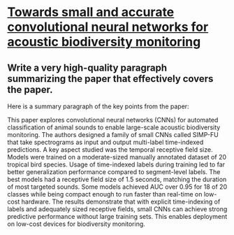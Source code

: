 # [Towards small and accurate convolutional neural networks for acoustic   biodiversity monitoring](https://arxiv.org/abs/2312.03666)

## Write a very high-quality paragraph summarizing the paper that effectively covers the paper.

 Here is a summary paragraph of the key points from the paper:

This paper explores convolutional neural networks (CNNs) for automated classification of animal sounds to enable large-scale acoustic biodiversity monitoring. The authors designed a family of small CNNs called SIMP-FU that take spectrograms as input and output multi-label time-indexed predictions. A key aspect studied was the temporal receptive field size. Models were trained on a moderate-sized manually annotated dataset of 20 tropical bird species. Usage of time-indexed labels during training led to far better generalization performance compared to segment-level labels. The best models had a receptive field size of 1.5 seconds, matching the duration of most targeted sounds. Some models achieved AUC over 0.95 for 18 of 20 classes while being compact enough to run faster than real-time on low-cost hardware. The results demonstrate that with explicit time-indexing of labels and adequately sized receptive fields, small CNNs can achieve strong predictive performance without large training sets. This enables deployment on low-cost devices for biodiversity monitoring.
